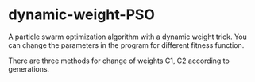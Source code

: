 # dynamic-weight-PSO
A particle swarm optimization algorithm with a dynamic weight trick.
You can change the parameters in the program for different fitness function.

There are three methods for change of weights C1, C2 according to generations.
